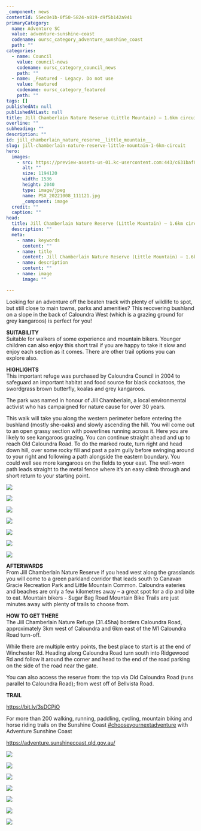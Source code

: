 ```yaml
---
_component: news
contentId: 55ec0e1b-0f50-5824-a819-d9f5b142a941
primaryCategory:
  name: Adventure SC
  value: adventure-sunshine-coast
  codename: oursc_category_adventure_sunshine_coast
  path: ""
categories:
  - name: Council
    value: council-news
    codename: oursc_category_council_news
    path: ""
  - name: _Featured - Legacy. Do not use
    value: featured
    codename: oursc_category_featured
    path: ""
tags: []
publishedAt: null
publishedAtLast: null
title: Jill Chamberlain Nature Reserve (Little Mountain) – 1.6km circuit
overline: ""
subheading: ""
description: ""
id: jill_chamberlain_nature_reserve__little_mountain__
slug: jill-chamberlain-nature-reserve-little-mountain-1-6km-circuit
hero:
  images:
    - src: https://preview-assets-us-01.kc-usercontent.com:443/c631baf8-1b46-001f-580c-d0001b68b4a8/277fa00f-abbb-4cd0-9935-c55cbc54d578/PSX_20221008_111121.jpg
      alt: ""
      size: 1194120
      width: 1536
      height: 2040
      type: image/jpeg
      name: PSX_20221008_111121.jpg
      _component: image
  credit: ""
  caption: ""
head:
  title: Jill Chamberlain Nature Reserve (Little Mountain) – 1.6km circuit
  description: ""
  meta:
    - name: keywords
      content: ""
    - name: title
      content: Jill Chamberlain Nature Reserve (Little Mountain) – 1.6km circuit
    - name: description
      content: ""
    - name: image
      image: ""

---
```

Looking for an adventure off the beaten track with plenty of wildlife to spot, but still close to main towns, parks and amenities? This recovering bushland on a slope in the back of Caloundra West (which is a grazing ground for grey kangaroos) is perfect for you!

**SUITABILITY**\
Suitable for walkers of some experience and mountain bikers. Younger children can also enjoy this short trail if you are happy to take it slow and enjoy each section as it comes. There are other trail options you can explore also.

**HIGHLIGHTS**\
This important refuge was purchased by Caloundra Council in 2004 to safeguard an important habitat and food source for black cockatoos, the swordgrass brown butterfly, koalas and grey kangaroos.

The park was named in honour of Jill Chamberlain, a local environmental activist who has campaigned for nature cause for over 30 years.

This walk will take you along the western perimeter before entering the bushland (mostly she-oaks) and slowly ascending the hill. You will come out to an open grassy section with powerlines running across it. Here you are likely to see kangaroos grazing. You can continue straight ahead and up to reach Old Caloundra Road. To do the marked route, turn right and head down hill, over some rocky fill and past a palm gully before swinging around to your right and following a path alongside the eastern boundary. You could well see more kangaroos on the fields to your east. The well-worn path leads straight to the metal fence where it’s an easy climb through and short return to your starting point.

![](https://preview-assets-us-01.kc-usercontent.com:443/c631baf8-1b46-001f-580c-d0001b68b4a8/aa1271fb-4102-4ff8-adf4-0e0eb6206789/PSX_20221029_111831-01-1024x771.jpeg)

![](https://preview-assets-us-01.kc-usercontent.com:443/c631baf8-1b46-001f-580c-d0001b68b4a8/5e9990cc-90f1-48cf-aba4-501896ee8282/PSX_20221029_111957-01-771x1024.jpeg)

![](https://preview-assets-us-01.kc-usercontent.com:443/c631baf8-1b46-001f-580c-d0001b68b4a8/b01269ae-6194-457b-940f-25cbe8995767/PSX_20221029_111708-771x1024.jpg)

![](https://preview-assets-us-01.kc-usercontent.com:443/c631baf8-1b46-001f-580c-d0001b68b4a8/e84b238a-3fb8-4bb6-ae59-325514f2dceb/PSX_20221008_110814-771x1024.jpg)

![](https://preview-assets-us-01.kc-usercontent.com:443/c631baf8-1b46-001f-580c-d0001b68b4a8/141fe003-3bd9-450c-8b0e-7d1660a71a97/PSX_20221029_111928-01-1024x771.jpeg)

![](https://preview-assets-us-01.kc-usercontent.com:443/c631baf8-1b46-001f-580c-d0001b68b4a8/fb58dbd3-f2f4-4094-8618-faa98062a4c0/PSX_20221029_111533-01-771x1024.jpeg)

![](https://preview-assets-us-01.kc-usercontent.com:443/c631baf8-1b46-001f-580c-d0001b68b4a8/3260b5a8-267f-4413-82a1-fbd5ec837890/52113_D141E7C9-FE5D-46EC-BE71-7BD16C765511-1024x768.jpeg)

**AFTERWARDS**\
From Jill Chamberlain Nature Reserve if you head west along the grasslands you will come to a green parkland corridor that leads south to Canavan Gracie Recreation Park and Little Mountain Common. Caloundra eateries and beaches are only a few kilometres away – a great spot for a dip and bite to eat. Mountain bikers - Sugar Bag Road Mountain Bike Trails are just minutes away with plenty of trails to choose from.

**HOW TO GET THERE**\
The Jill Chamberlain Nature Refuge (31.45ha) borders Caloundra Road, approximately 3km west of Caloundra and 6km east of the M1 Caloundra Road turn-off.

While there are multiple entry points, the best place to start is at the end of Winchester Rd. Heading along Caloundra Road turn south into Ridgewood Rd and follow it around the corner and head to the end of the road parking on the side of the road near the gate.

You can also access the reserve from: the top via Old Caloundra Road (runs parallel to Caloundra Road); from west off of Bellvista Road.

**TRAIL**

<https://bit.ly/3sDCPiO>


For more than 200 walking, running, paddling, cycling, mountain biking and horse riding trails on the Sunshine Coast [#chooseyournextadventure](https://www.facebook.com/hashtag/chooseyournextadventure?__eep__=6&__cft__%5b0%5d=AZWl5KIRXf4r3eBN0roM_5-kvHmgmXSaKD-0oIge5jm0pwaMYo-RcvMlv62LZLP7ZBnmhBhYjRVeVoc7PssUlVpr5JbyUpPK1xo4R5L_F5YUMmyVPF7YSRNLpharrOyb-2A&__tn__=*NK-R)
&#x20;with Adventure Sunshine Coast

<https://adventure.sunshinecoast.qld.gov.au/>


![](https://preview-assets-us-01.kc-usercontent.com:443/c631baf8-1b46-001f-580c-d0001b68b4a8/e8515804-4ca7-4a25-91d4-1e22d8bd5f7f/PSX_20221008_110528-1024x771.jpg)

![](https://preview-assets-us-01.kc-usercontent.com:443/c631baf8-1b46-001f-580c-d0001b68b4a8/f69f5c8a-6ee8-4a51-9a9e-bd002d9f3b39/PSX_20221008_110354-1-1024x771.jpg)

![](https://preview-assets-us-01.kc-usercontent.com:443/c631baf8-1b46-001f-580c-d0001b68b4a8/061066bb-8296-4cef-b439-6f986a71cfe0/PSX_20221008_111253-1024x771.jpg)

![](https://preview-assets-us-01.kc-usercontent.com:443/c631baf8-1b46-001f-580c-d0001b68b4a8/53a30236-986d-44a6-afe7-bce1c3dee21a/PSX_20221008_110857-1024x771.jpg)

![](https://preview-assets-us-01.kc-usercontent.com:443/c631baf8-1b46-001f-580c-d0001b68b4a8/e8ea0b30-2caf-4745-a039-cd0553272e20/PSX_20221008_110737-1-1024x771.jpg)

![](https://preview-assets-us-01.kc-usercontent.com:443/c631baf8-1b46-001f-580c-d0001b68b4a8/377b09ca-ae43-4612-8fa7-7fb16cce9683/Capture-6.jpg)

![](https://preview-assets-us-01.kc-usercontent.com:443/c631baf8-1b46-001f-580c-d0001b68b4a8/d62d146c-2091-46f2-b1b9-013ce00daa3a/PSX_20221008_110600-1024x771.jpg)
